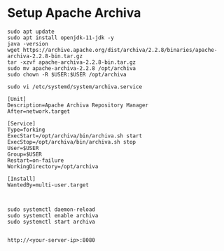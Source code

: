 # Setup Apache Archiva

	sudo apt update
	sudo apt install openjdk-11-jdk -y 
	java -version
	wget https://archive.apache.org/dist/archiva/2.2.8/binaries/apache-archiva-2.2.8-bin.tar.gz
	tar -xzvf apache-archiva-2.2.8-bin.tar.gz
	sudo mv apache-archiva-2.2.8 /opt/archiva
	sudo chown -R $USER:$USER /opt/archiva

	sudo vi /etc/systemd/system/archiva.service

	[Unit]
	Description=Apache Archiva Repository Manager
	After=network.target

	[Service]
	Type=forking
	ExecStart=/opt/archiva/bin/archiva.sh start
	ExecStop=/opt/archiva/bin/archiva.sh stop
	User=$USER
	Group=$USER
	Restart=on-failure
	WorkingDirectory=/opt/archiva

	[Install]
	WantedBy=multi-user.target



	sudo systemctl daemon-reload
	sudo systemctl enable archiva
	sudo systemctl start archiva


	http://<your-server-ip>:8080
